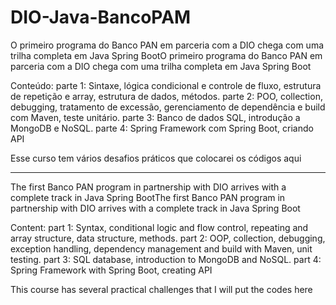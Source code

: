 # DIO-Java-BancoPAM
O primeiro programa do Banco PAN em parceria com a DIO chega com uma trilha completa em Java Spring BootO primeiro programa do Banco PAN em parceria com a DIO chega com uma trilha completa em Java Spring Boot

Conteúdo: 
parte 1: Sintaxe, lógica condicional e controle de fluxo, estrutura de repetição e array, estrutura de dados, métodos. 
parte 2: POO, collection, debugging, tratamento de excessão, gerenciamento de dependência e build com Maven, teste unitário.
parte 3: Banco de dados SQL, introdução a MongoDB e NoSQL.
parte 4: Spring Framework com Spring Boot, criando API 
          
Esse curso tem vários desafios práticos que colocarei os códigos aqui

----------------------------------------------------------------------------------------------------------------------------------------

The first Banco PAN program in partnership with DIO arrives with a complete track in Java Spring BootThe first Banco PAN program in partnership with DIO arrives with a complete track in Java Spring Boot

Content:
part 1: Syntax, conditional logic and flow control, repeating and array structure, data structure, methods.
part 2: OOP, collection, debugging, exception handling, dependency management and build with Maven, unit testing.
part 3: SQL database, introduction to MongoDB and NoSQL.
part 4: Spring Framework with Spring Boot, creating API
          
This course has several practical challenges that I will put the codes here
